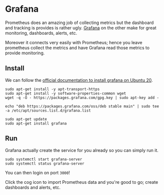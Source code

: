 # Grafana

Prometheus does an amazing job of collecting metrics but the dashboard and tracking is provides is rather ugly. [Grafana](https://grafana.com/) on the other make for great monitoring, dashboards, alerts, etc.

Moreover it connects very easily with Prometheus; hence you leave prometheus collect the metrics and have Grafana read those metrics to provide monitoring.

## Install

We can follow the [official documentation to install grafana on Ubuntu 20](https://grafana.com/docs/grafana/latest/installation/debian).

```
sudo apt-get install -y apt-transport-https
sudo apt-get install -y software-properties-common wget
wget -q -O - https://packages.grafana.com/gpg.key | sudo apt-key add -

echo "deb https://packages.grafana.com/oss/deb stable main" | sudo tee -a /etc/apt/sources.list.d/grafana.list

sudo apt-get update
sudo apt-get install grafana
```

## Run

Grafana actually create the service for you already so you can simply run it.

```
sudo systemctl start grafana-server
sudo systemctl status grafana-server
```

You can then login on port `3000`!

Click the cog icon to import Prometheus data and you're good to go; create dashboards and alerts, etc.
